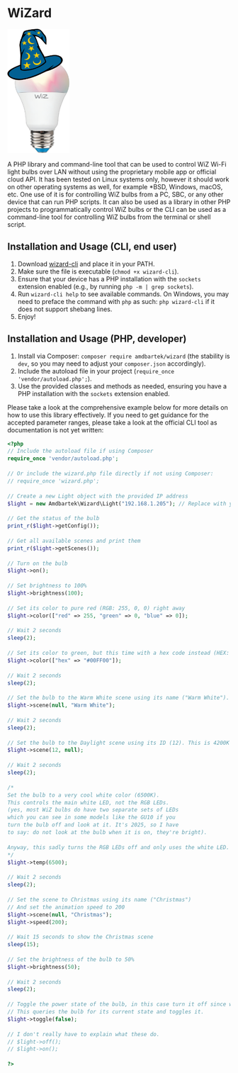 # WiZard

<img src="assets/images/wizard_logo.png" width="140px" height="280px">

A PHP library and command-line tool that can be used to control WiZ Wi-Fi light bulbs over LAN without using the proprietary mobile app or official cloud API. It has been tested on Linux systems only, however it should work on other operating systems as well, for example *BSD, Windows, macOS, etc. One use of it is for controlling WiZ bulbs from a PC, SBC, or any other device that can run PHP scripts. It can also be used as a library in other PHP projects to programmatically control WiZ bulbs or the CLI can be used as a command-line tool for controlling WiZ bulbs from the terminal or shell script.

## Installation and Usage (CLI, end user)

1. Download [wizard-cli](https://github.com/AMDBartek/WiZard/releases/latest/download/wizard-cli) and place it in your PATH.
2. Make sure the file is executable (`chmod +x wizard-cli`).
3. Ensure that your device has a PHP installation with the `sockets` extension enabled (e.g., by running `php -m | grep sockets`).
4. Run `wizard-cli help` to see available commands. On Windows, you may need to preface the command with `php` as such: `php wizard-cli` if it does not support shebang lines.
5. Enjoy!

## Installation and Usage (PHP, developer)

1. Install via Composer: `composer require amdbartek/wizard` (the stability is `dev`, so you may need to adjust your `composer.json` accordingly).
2. Include the autoload file in your project (`require_once 'vendor/autoload.php';`).
3. Use the provided classes and methods as needed, ensuring you have a PHP installation with the `sockets` extension enabled.

Please take a look at the comprehensive example below for more details on how to use this library effectively. If you need to get guidance for the accepted parameter ranges, please take a look at the official CLI tool as documentation is not yet written:
```php
<?php
// Include the autoload file if using Composer
require_once 'vendor/autoload.php';

// Or include the wizard.php file directly if not using Composer:
// require_once 'wizard.php';

// Create a new Light object with the provided IP address
$light = new Amdbartek\Wizard\Light("192.168.1.205"); // Replace with your bulb's IP address

// Get the status of the bulb
print_r($light->getConfig());

// Get all available scenes and print them
print_r($light->getScenes());

// Turn on the bulb
$light->on();

// Set brightness to 100%
$light->brightness(100);

// Set its color to pure red (RGB: 255, 0, 0) right away
$light->color(["red" => 255, "green" => 0, "blue" => 0]);

// Wait 2 seconds
sleep(2);

// Set its color to green, but this time with a hex code instead (HEX: #00FF00)
$light->color(["hex" => "#00FF00"]);

// Wait 2 seconds
sleep(2);

// Set the bulb to the Warm White scene using its name ("Warm White"). This is 2700K light
$light->scene(null, "Warm White");

// Wait 2 seconds
sleep(2);

// Set the bulb to the Daylight scene using its ID (12). This is 4200K light
$light->scene(12, null);

// Wait 2 seconds
sleep(2);

/*
Set the bulb to a very cool white color (6500K).
This controls the main white LED, not the RGB LEDs.
(yes, most WiZ bulbs do have two separate sets of LEDs 
which you can see in some models like the GU10 if you 
turn the bulb off and look at it. It's 2025, so I have
to say: do not look at the bulb when it is on, they're bright).

Anyway, this sadly turns the RGB LEDs off and only uses the white LED.
*/
$light->temp(6500);

// Wait 2 seconds
sleep(2);

// Set the scene to Christmas using its name ("Christmas")
// And set the animation speed to 200
$light->scene(null, "Christmas");
$light->speed(200);

// Wait 15 seconds to show the Christmas scene
sleep(15);

// Set the brightness of the bulb to 50%
$light->brightness(50);

// Wait 2 seconds
sleep(2);

// Toggle the power state of the bulb, in this case turn it off since we turned it on earlier.
// This queries the bulb for its current state and toggles it.
$light->toggle(false);

// I don't really have to explain what these do.
// $light->off();
// $light->on();

?>
```
